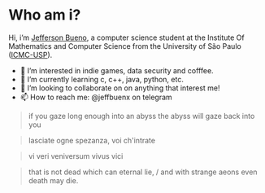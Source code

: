 # Who am i?
Hi, i’m [Jefferson Bueno](https://www.github.com/jeffbuenx), a computer science student at the Institute Of Mathematics and Computer Science from the University of São Paulo ([ICMC-USP](https://www.icmc.usp.br/en/about)).
- 👀 I’m interested in indie games, data security and cofffee.
- 🌱 I’m currently learning c, c++, java, python, etc.
- 💞️ I’m looking to collaborate on on anything that interest me!
- 📫 How to reach me: @jeffbuenx on telegram

<!---
jeffbuenx/jeffbuenx is a ✨ special ✨ repository because its `README.md` (this file) appears on your GitHub profile.
You can click the Preview link to take a look at your changes.
--->
    
>if you gaze long enough into an abyss the abyss will gaze back into you
    
>lasciate ogne spezanza, voi ch'intrate
  
>vi veri veniversum vivus vici
    
>that is not dead which can eternal lie, / and with strange aeons even death may die.
